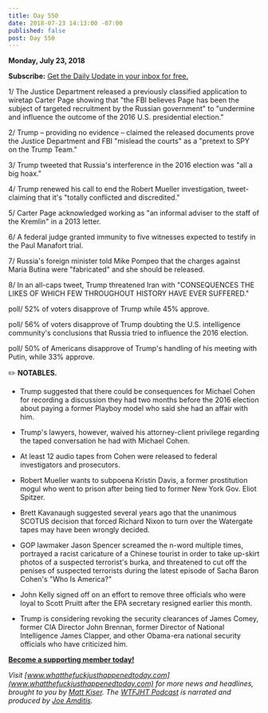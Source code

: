 ```yaml
---
title: Day 550
date: 2018-07-23 14:13:00 -07:00
published: false
post: Day 550
---
```


**Monday, July 23, 2018**

**Subscribe:** [Get the Daily Update in your inbox for free.](https://whatthefuckjusthappenedtoday.com/subscribe/)

1/ The Justice Department released a previously classified application to wiretap Carter Page showing that "the FBI believes Page has been the subject of targeted recruitment by the Russian government" to "undermine and influence the outcome of the 2016 U.S. presidential election."

2/ Trump – providing no evidence – claimed the released documents prove the Justice Department and FBI "mislead the courts" as a "pretext to SPY on the Trump Team."

3/ Trump tweeted that Russia's interference in the 2016 election was "all a big hoax."

4/ Trump renewed his call to end the Robert Mueller investigation, tweet-claiming that it's "totally conflicted and discredited."

5/ Carter Page acknowledged working as "an informal adviser to the staff of the Kremlin" in a 2013 letter.

6/ A federal judge granted immunity to five witnesses expected to testify in the Paul Manafort trial.

7/ Russia's foreign minister told Mike Pompeo that the charges against Maria Butina were "fabricated" and she should be released.

8/ In an all-caps tweet, Trump threatened Iran with "CONSEQUENCES THE LIKES OF WHICH FEW THROUGHOUT HISTORY HAVE EVER SUFFERED." 

poll/ 52% of voters disapprove of Trump while 45% approve.

poll/ 56% of voters disapprove of Trump doubting the U.S. intelligence community's conclusions that Russia tried to influence the 2016 election.

poll/ 50% of Americans disapprove of Trump's handling of his meeting with Putin, while 33% approve.

✏️ **NOTABLES.**

* Trump suggested that there could be consequences for Michael Cohen for recording a discussion they had two months before the 2016 election about paying a former Playboy model who said she had an affair with him.

* Trump's lawyers, however, waived his attorney-client privilege regarding the taped conversation he had with Michael Cohen.

* At least 12 audio tapes from Cohen were released to federal investigators and prosecutors.

* Robert Mueller wants to subpoena Kristin Davis, a former prostitution mogul who went to prison after being tied to former New York Gov. Eliot Spitzer.

* Brett Kavanaugh suggested several years ago that the unanimous SCOTUS decision that forced Richard Nixon to turn over the Watergate tapes may have been wrongly decided.

* GOP lawmaker Jason Spencer screamed the n-word multiple times, portrayed a racist caricature of a Chinese tourist in order to take up-skirt photos of a suspected terrorist's burka, and threatened to cut off the penises of suspected terrorists during the latest episode of Sacha Baron Cohen's "Who Is America?"

* John Kelly signed off on an effort to remove three officials who were loyal to Scott Pruitt after the EPA secretary resigned earlier this month.

* Trump is considering revoking the security clearances of James Comey, former CIA Director John Brennan, former Director of National Intelligence James Clapper, and other Obama-era national security officials who have criticized him.

**[Become a supporting member today!](https://whatthefuckjusthappenedtoday.com/membership/?utm_source=2017\+Donors&utm_campaign=8dccd905d9-&utm_medium=email&utm_term=0_3bd36f654c-8dccd905d9-169730397)**

*Visit [www.whatthefuckjusthappenedtoday.com](www.whatthefuckjusthappenedtoday.com) for more news and headlines, brought to you by [Matt Kiser](https://twitter.com/Matt_Kiser). The [WTFJHT Podcast](https://whatthefuckjusthappenedtoday.com/podcasts/) is narrated and produced by [Joe Amditis](https://twitter.com/jsamditis).*